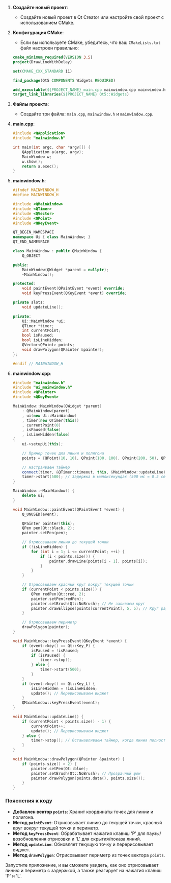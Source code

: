 1. **Создайте новый проект**:
    - Создайте новый проект в Qt Creator или настройте свой проект с использованием CMake.

2. **Конфигурация CMake**:
    - Если вы используете CMake, убедитесь, что ваш `CMakeLists.txt` файл настроен правильно:

    ```cmake
    cmake_minimum_required(VERSION 3.5)
    project(DrawLineWithDelay)

    set(CMAKE_CXX_STANDARD 11)

    find_package(Qt5 COMPONENTS Widgets REQUIRED)

    add_executable(${PROJECT_NAME} main.cpp mainwindow.cpp mainwindow.h)
    target_link_libraries(${PROJECT_NAME} Qt5::Widgets)
    ```

3. **Файлы проекта**:
    - Создайте три файла: `main.cpp`, `mainwindow.h` и `mainwindow.cpp`.

4. **main.cpp**:

    ```cpp
    #include <QApplication>
    #include "mainwindow.h"

    int main(int argc, char *argv[]) {
        QApplication a(argc, argv);
        MainWindow w;
        w.show();
        return a.exec();
    }
    ```

5. **mainwindow.h**:

    ```cpp
    #ifndef MAINWINDOW_H
    #define MAINWINDOW_H

    #include <QMainWindow>
    #include <QTimer>
    #include <QVector>
    #include <QPoint>
    #include <QKeyEvent>

    QT_BEGIN_NAMESPACE
    namespace Ui { class MainWindow; }
    QT_END_NAMESPACE

    class MainWindow : public QMainWindow {
        Q_OBJECT

    public:
        MainWindow(QWidget *parent = nullptr);
        ~MainWindow();

    protected:
        void paintEvent(QPaintEvent *event) override;
        void keyPressEvent(QKeyEvent *event) override;

    private slots:
        void updateLine();

    private:
        Ui::MainWindow *ui;
        QTimer *timer;
        int currentPoint;
        bool isPaused;
        bool isLineHidden;
        QVector<QPoint> points;
        void drawPolygon(QPainter &painter);
    };

    #endif // MAINWINDOW_H
    ```

6. **mainwindow.cpp**:

    ```cpp
    #include "mainwindow.h"
    #include "ui_mainwindow.h"
    #include <QPainter>
    #include <QKeyEvent>

    MainWindow::MainWindow(QWidget *parent)
        : QMainWindow(parent)
        , ui(new Ui::MainWindow)
        , timer(new QTimer(this))
        , currentPoint(0)
        , isPaused(false)
        , isLineHidden(false)
    {
        ui->setupUi(this);

        // Пример точек для линии и полигона
        points = {QPoint(10, 10), QPoint(100, 100), QPoint(200, 50), QPoint(300, 200)};

        // Настраиваем таймер
        connect(timer, &QTimer::timeout, this, &MainWindow::updateLine);
        timer->start(500); // Задержка в миллисекундах (500 мс = 0.5 секунды)
    }

    MainWindow::~MainWindow() {
        delete ui;
    }

    void MainWindow::paintEvent(QPaintEvent *event) {
        Q_UNUSED(event);

        QPainter painter(this);
        QPen pen(Qt::black, 2);
        painter.setPen(pen);

        // Отрисовываем линию до текущей точки
        if (!isLineHidden) {
            for (int i = 1; i <= currentPoint; ++i) {
                if (i < points.size()) {
                    painter.drawLine(points[i - 1], points[i]);
                }
            }
        }

        // Отрисовываем красный круг вокруг текущей точки
        if (currentPoint < points.size()) {
            QPen redPen(Qt::red, 2);
            painter.setPen(redPen);
            painter.setBrush(Qt::NoBrush); // Не заливаем круг
            painter.drawEllipse(points[currentPoint], 5, 5); // Круг радиусом 5 пикселей
        }

        // Отрисовываем периметр
        drawPolygon(painter);
    }

    void MainWindow::keyPressEvent(QKeyEvent *event) {
        if (event->key() == Qt::Key_P) {
            isPaused = !isPaused;
            if (isPaused) {
                timer->stop();
            } else {
                timer->start(500);
            }
        }
        if (event->key() == Qt::Key_L) {
            isLineHidden = !isLineHidden;
            update(); // Перерисовываем виджет
        }
        QMainWindow::keyPressEvent(event);
    }

    void MainWindow::updateLine() {
        if (currentPoint < points.size() - 1) {
            currentPoint++;
            update(); // Перерисовываем виджет
        } else {
            timer->stop(); // Останавливаем таймер, когда линия полностью отрисована
        }
    }

    void MainWindow::drawPolygon(QPainter &painter) {
        if (points.size() > 2) {
            painter.setPen(Qt::blue);
            painter.setBrush(Qt::NoBrush); // Прозрачный фон
            painter.drawPolygon(points.data(), points.size());
        }
    }
    ```

### Пояснения к коду

- **Добавлен вектор `points`**: Хранит координаты точек для линии и полигона.
- **Метод `paintEvent`**: Отрисовывает линию до текущей точки, красный круг вокруг текущей точки и периметр.
- **Метод `keyPressEvent`**: Обрабатывает нажатия клавиш 'P' для паузы/возобновления отрисовки и 'L' для скрытия/показа линий.
- **Метод `updateLine`**: Обновляет текущую точку и перерисовывает виджет.
- **Метод `drawPolygon`**: Отрисовывает периметр из точек вектора `points`.

Запустите приложение, и вы сможете увидеть, как оно отрисовывает линию и периметр с задержкой, а также реагирует на нажатия клавиш 'P' и 'L'.